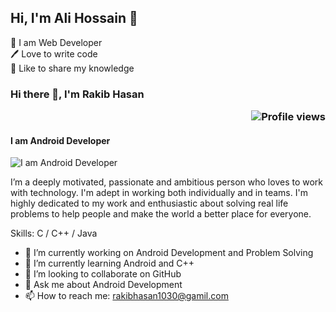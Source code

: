 ## Hi, I'm Ali Hossain 👋
<p>
👑 I am Web Developer <br> 
🖊️ Love to write code <br> 
🎤 Like to share my knowledge </p> 




### Hi there 👋, I'm Rakib Hasan <p align="right"> ![Profile views](https://gpvc.arturio.dev/shovoalways)

#### I am Android Developer
![I am Android Developer](https://media-exp1.licdn.com/dms/image/C5616AQEI8XjNW8-NPw/profile-displaybackgroundimage-shrink_350_1400/0/1600029910412?e=1649289600&v=beta&t=HCalcQiJ1vkaAXslfHXxomBTB2pGO1-4iKvUBOsfRj8)

I’m a deeply motivated, passionate and ambitious person who loves to work with technology. I'm adept in working both individually and in teams. I'm highly dedicated to my work and enthusiastic about solving real life problems to help people and make the world a better place for everyone.

Skills: C / C++ /  Java

- 🔭 I’m currently working on Android Development and Problem Solving 
- 🌱 I’m currently learning Android and C++ 
- 👯 I’m looking to collaborate on GitHub 
- 💬 Ask me about Android Development 
- 📫 How to reach me: rakibhasan1030@gamil.com 
